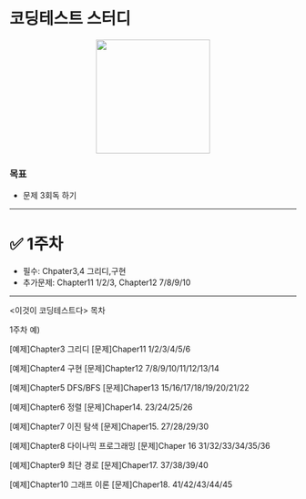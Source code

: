 # 코딩테스트 스터디
<p align='center'><img src="https://user-images.githubusercontent.com/76730867/136645764-9bdf4732-a2ca-477c-a694-ed223f3fc293.png" width="200px" height="200px"/></center></p>

### 목표
- 문제 3회독 하기

---

# ✅ 1주차
- 필수: Chpater3,4 그리디,구현 
- 추가문제: Chapter11 1/2/3, Chapter12 7/8/9/10



---------------------------------------------------------

<이것이 코딩테스트다> 목차

1주차
예) 



[예제]Chapter3 그리디
[문제]Chaper11 1/2/3/4/5/6

[예제]Chapter4 구현
[문제]Chapter12 7/8/9/10/11/12/13/14

[예제]Chapter5 DFS/BFS
[문제]Chaper13 15/16/17/18/19/20/21/22

[예제]Chapter6 정렬
[문제]Chaper14. 23/24/25/26
 
[예제]Chapter7 이진 탐색
[문제]Chaper15. 27/28/29/30

[예제]Chapter8 다이나믹 프로그래밍
[문제]Chaper 16 31/32/33/34/35/36

[예제]Chapter9 최단 경로
[문제]Chaper17. 37/38/39/40

[예제]Chapter10 그래프 이론
[문제]Chaper18. 41/42/43/44/45
